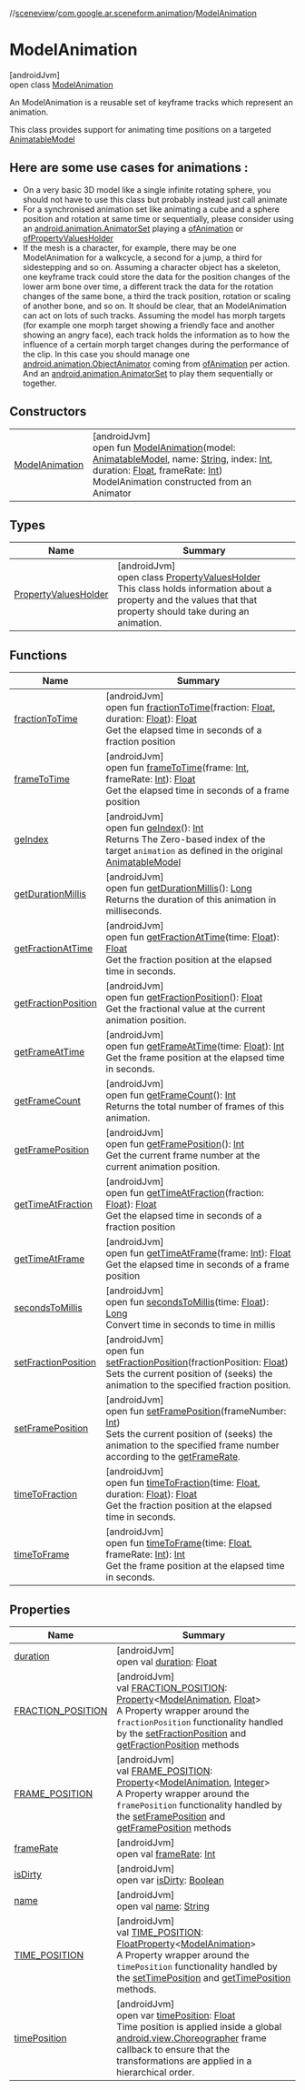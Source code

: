 //[sceneview](../../../index.md)/[com.google.ar.sceneform.animation](../index.md)/[ModelAnimation](index.md)

# ModelAnimation

[androidJvm]\
open class [ModelAnimation](index.md)

An ModelAnimation is a reusable set of keyframe tracks which represent an animation. 

 This class provides support for animating time positions on a targeted [AnimatableModel](../-animatable-model/index.md)

## Here are some use cases for animations :

- On a very basic 3D model like a single infinite rotating sphere, you should not have to use this class but probably instead just call animate
- For a synchronised animation set like animating a cube and a sphere position and rotation at same time or sequentially, please consider using an [android.animation.AnimatorSet](https://developer.android.com/reference/kotlin/android/animation/AnimatorSet.html) playing a [ofAnimation](../-model-animator/of-animation.md) or [ofPropertyValuesHolder](../-model-animator/of-property-values-holder.md)
- If the mesh is a character, for example, there may be one ModelAnimation for a walkcycle, a second for a jump, a third for sidestepping and so on. Assuming a character object has a skeleton, one keyframe track could store the data for the position changes of the lower arm bone over time, a different track the data for the rotation changes of the same bone, a third the track position, rotation or scaling of another bone, and so on. It should be clear, that an ModelAnimation can act on lots of such tracks. Assuming the model has morph targets (for example one morph target showing a friendly face and another showing an angry face), each track holds the information as to how the influence of a certain morph target changes during the performance of the clip. In this case you should manage one [android.animation.ObjectAnimator](https://developer.android.com/reference/kotlin/android/animation/ObjectAnimator.html) coming from [ofAnimation](../-model-animator/of-animation.md) per action. And an [android.animation.AnimatorSet](https://developer.android.com/reference/kotlin/android/animation/AnimatorSet.html) to play them sequentially or together.

## Constructors

| | |
|---|---|
| [ModelAnimation](-model-animation.md) | [androidJvm]<br>open fun [ModelAnimation](-model-animation.md)(model: [AnimatableModel](../-animatable-model/index.md), name: [String](https://developer.android.com/reference/kotlin/java/lang/String.html), index: [Int](https://kotlinlang.org/api/latest/jvm/stdlib/kotlin/-int/index.html), duration: [Float](https://kotlinlang.org/api/latest/jvm/stdlib/kotlin/-float/index.html), frameRate: [Int](https://kotlinlang.org/api/latest/jvm/stdlib/kotlin/-int/index.html))<br>ModelAnimation constructed from an Animator |

## Types

| Name | Summary |
|---|---|
| [PropertyValuesHolder](-property-values-holder/index.md) | [androidJvm]<br>open class [PropertyValuesHolder](-property-values-holder/index.md)<br>This class holds information about a property and the values that that property should take during an animation. |

## Functions

| Name | Summary |
|---|---|
| [fractionToTime](fraction-to-time.md) | [androidJvm]<br>open fun [fractionToTime](fraction-to-time.md)(fraction: [Float](https://kotlinlang.org/api/latest/jvm/stdlib/kotlin/-float/index.html), duration: [Float](https://kotlinlang.org/api/latest/jvm/stdlib/kotlin/-float/index.html)): [Float](https://kotlinlang.org/api/latest/jvm/stdlib/kotlin/-float/index.html)<br>Get the elapsed time in seconds of a fraction position |
| [frameToTime](frame-to-time.md) | [androidJvm]<br>open fun [frameToTime](frame-to-time.md)(frame: [Int](https://kotlinlang.org/api/latest/jvm/stdlib/kotlin/-int/index.html), frameRate: [Int](https://kotlinlang.org/api/latest/jvm/stdlib/kotlin/-int/index.html)): [Float](https://kotlinlang.org/api/latest/jvm/stdlib/kotlin/-float/index.html)<br>Get the elapsed time in seconds of a frame position |
| [geIndex](ge-index.md) | [androidJvm]<br>open fun [geIndex](ge-index.md)(): [Int](https://kotlinlang.org/api/latest/jvm/stdlib/kotlin/-int/index.html)<br>Returns The Zero-based index of the target `animation` as defined in the original [AnimatableModel](../-animatable-model/index.md) |
| [getDurationMillis](get-duration-millis.md) | [androidJvm]<br>open fun [getDurationMillis](get-duration-millis.md)(): [Long](https://kotlinlang.org/api/latest/jvm/stdlib/kotlin/-long/index.html)<br>Returns the duration of this animation in milliseconds. |
| [getFractionAtTime](get-fraction-at-time.md) | [androidJvm]<br>open fun [getFractionAtTime](get-fraction-at-time.md)(time: [Float](https://kotlinlang.org/api/latest/jvm/stdlib/kotlin/-float/index.html)): [Float](https://kotlinlang.org/api/latest/jvm/stdlib/kotlin/-float/index.html)<br>Get the fraction position at the elapsed time in seconds. |
| [getFractionPosition](get-fraction-position.md) | [androidJvm]<br>open fun [getFractionPosition](get-fraction-position.md)(): [Float](https://kotlinlang.org/api/latest/jvm/stdlib/kotlin/-float/index.html)<br>Get the fractional value at the current animation position. |
| [getFrameAtTime](get-frame-at-time.md) | [androidJvm]<br>open fun [getFrameAtTime](get-frame-at-time.md)(time: [Float](https://kotlinlang.org/api/latest/jvm/stdlib/kotlin/-float/index.html)): [Int](https://kotlinlang.org/api/latest/jvm/stdlib/kotlin/-int/index.html)<br>Get the frame position at the elapsed time in seconds. |
| [getFrameCount](get-frame-count.md) | [androidJvm]<br>open fun [getFrameCount](get-frame-count.md)(): [Int](https://kotlinlang.org/api/latest/jvm/stdlib/kotlin/-int/index.html)<br>Returns the total number of frames of this animation. |
| [getFramePosition](get-frame-position.md) | [androidJvm]<br>open fun [getFramePosition](get-frame-position.md)(): [Int](https://kotlinlang.org/api/latest/jvm/stdlib/kotlin/-int/index.html)<br>Get the current frame number at the current animation position. |
| [getTimeAtFraction](get-time-at-fraction.md) | [androidJvm]<br>open fun [getTimeAtFraction](get-time-at-fraction.md)(fraction: [Float](https://kotlinlang.org/api/latest/jvm/stdlib/kotlin/-float/index.html)): [Float](https://kotlinlang.org/api/latest/jvm/stdlib/kotlin/-float/index.html)<br>Get the elapsed time in seconds of a fraction position |
| [getTimeAtFrame](get-time-at-frame.md) | [androidJvm]<br>open fun [getTimeAtFrame](get-time-at-frame.md)(frame: [Int](https://kotlinlang.org/api/latest/jvm/stdlib/kotlin/-int/index.html)): [Float](https://kotlinlang.org/api/latest/jvm/stdlib/kotlin/-float/index.html)<br>Get the elapsed time in seconds of a frame position |
| [secondsToMillis](seconds-to-millis.md) | [androidJvm]<br>open fun [secondsToMillis](seconds-to-millis.md)(time: [Float](https://kotlinlang.org/api/latest/jvm/stdlib/kotlin/-float/index.html)): [Long](https://kotlinlang.org/api/latest/jvm/stdlib/kotlin/-long/index.html)<br>Convert time in seconds to time in millis |
| [setFractionPosition](set-fraction-position.md) | [androidJvm]<br>open fun [setFractionPosition](set-fraction-position.md)(fractionPosition: [Float](https://kotlinlang.org/api/latest/jvm/stdlib/kotlin/-float/index.html))<br>Sets the current position of (seeks) the animation to the specified fraction position. |
| [setFramePosition](set-frame-position.md) | [androidJvm]<br>open fun [setFramePosition](set-frame-position.md)(frameNumber: [Int](https://kotlinlang.org/api/latest/jvm/stdlib/kotlin/-int/index.html))<br>Sets the current position of (seeks) the animation to the specified frame number according to the [getFrameRate](../../../../sceneview/com.google.ar.sceneform.animation/-model-animation/get-frame-rate.md). |
| [timeToFraction](time-to-fraction.md) | [androidJvm]<br>open fun [timeToFraction](time-to-fraction.md)(time: [Float](https://kotlinlang.org/api/latest/jvm/stdlib/kotlin/-float/index.html), duration: [Float](https://kotlinlang.org/api/latest/jvm/stdlib/kotlin/-float/index.html)): [Float](https://kotlinlang.org/api/latest/jvm/stdlib/kotlin/-float/index.html)<br>Get the fraction position at the elapsed time in seconds. |
| [timeToFrame](time-to-frame.md) | [androidJvm]<br>open fun [timeToFrame](time-to-frame.md)(time: [Float](https://kotlinlang.org/api/latest/jvm/stdlib/kotlin/-float/index.html), frameRate: [Int](https://kotlinlang.org/api/latest/jvm/stdlib/kotlin/-int/index.html)): [Int](https://kotlinlang.org/api/latest/jvm/stdlib/kotlin/-int/index.html)<br>Get the frame position at the elapsed time in seconds. |

## Properties

| Name | Summary |
|---|---|
| [duration](duration.md) | [androidJvm]<br>open val [duration](duration.md): [Float](https://kotlinlang.org/api/latest/jvm/stdlib/kotlin/-float/index.html) |
| [FRACTION_POSITION](-f-r-a-c-t-i-o-n_-p-o-s-i-t-i-o-n.md) | [androidJvm]<br>val [FRACTION_POSITION](-f-r-a-c-t-i-o-n_-p-o-s-i-t-i-o-n.md): [Property](https://developer.android.com/reference/kotlin/android/util/Property.html)&lt;[ModelAnimation](index.md), [Float](https://developer.android.com/reference/kotlin/java/lang/Float.html)&gt;<br>A Property wrapper around the `fractionPosition` functionality handled by the [setFractionPosition](set-fraction-position.md) and [getFractionPosition](get-fraction-position.md) methods |
| [FRAME_POSITION](-f-r-a-m-e_-p-o-s-i-t-i-o-n.md) | [androidJvm]<br>val [FRAME_POSITION](-f-r-a-m-e_-p-o-s-i-t-i-o-n.md): [Property](https://developer.android.com/reference/kotlin/android/util/Property.html)&lt;[ModelAnimation](index.md), [Integer](https://developer.android.com/reference/kotlin/java/lang/Integer.html)&gt;<br>A Property wrapper around the `framePosition` functionality handled by the [setFramePosition](set-frame-position.md) and [getFramePosition](get-frame-position.md) methods |
| [frameRate](frame-rate.md) | [androidJvm]<br>open val [frameRate](frame-rate.md): [Int](https://kotlinlang.org/api/latest/jvm/stdlib/kotlin/-int/index.html) |
| [isDirty](is-dirty.md) | [androidJvm]<br>open var [isDirty](is-dirty.md): [Boolean](https://kotlinlang.org/api/latest/jvm/stdlib/kotlin/-boolean/index.html) |
| [name](name.md) | [androidJvm]<br>open val [name](name.md): [String](https://developer.android.com/reference/kotlin/java/lang/String.html) |
| [TIME_POSITION](-t-i-m-e_-p-o-s-i-t-i-o-n.md) | [androidJvm]<br>val [TIME_POSITION](-t-i-m-e_-p-o-s-i-t-i-o-n.md): [FloatProperty](https://developer.android.com/reference/kotlin/android/util/FloatProperty.html)&lt;[ModelAnimation](index.md)&gt;<br>A Property wrapper around the `timePosition` functionality handled by the [setTimePosition](../../../../sceneview/com.google.ar.sceneform.animation/-model-animation/set-time-position.md) and [getTimePosition](../../../../sceneview/com.google.ar.sceneform.animation/-model-animation/get-time-position.md) methods. |
| [timePosition](time-position.md) | [androidJvm]<br>open var [timePosition](time-position.md): [Float](https://kotlinlang.org/api/latest/jvm/stdlib/kotlin/-float/index.html)<br>Time position is applied inside a global [android.view.Choreographer](https://developer.android.com/reference/kotlin/android/view/Choreographer.html) frame callback to ensure that the transformations are applied in a hierarchical order. |
